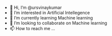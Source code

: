 - 👋 Hi, I’m @ursvinaykumar
- 👀 I’m interested in Artificial Intellegence
- 🌱 I’m currently learning Machine learning
- 💞️ I’m looking to collaborate on Machine learning
- 📫 How to reach me ...

<!---
ursvinaykumar/ursvinaykumar is a ✨ special ✨ repository because its `README.md` (this file) appears on your GitHub profile.
You can click the Preview link to take a look at your changes.
--->
